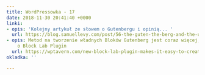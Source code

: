 ```yaml
---
title: WordPressowka - 17
date: 2018-11-30 20:41:40 +0000
linki:
- opis: 'Kolejny artykuł ze słowem o Gutenbergu i opinią... '
  url: https://blog.samuellevy.com/post/56-the-guten-the-berg-and-the-ugly.html?fbclid=IwAR0tnfCcxedLmj5RyQtX8Lv6lyq3qBGIteV6v8fyoVJFQaFUf4Kf6bLmHLo
- opis: Metod na tworzenie władnych Bloków Gutenberg jest coraz więcej, tutaj informacja
    o Block Lab Plugin
  url: https://wptavern.com/new-block-lab-plugin-makes-it-easy-to-create-custom-gutenberg-blocks?fbclid=IwAR1ZMcY-tr_Pr7eVJFChkIMBtGh8hkJP__rCx6zQ9er7XBotvvdpkI7H1MQ
okladka: ''

---
```


